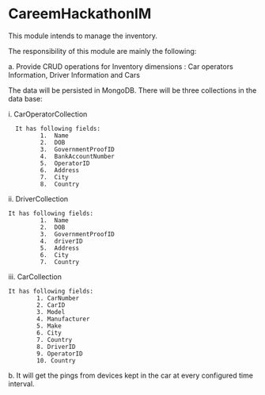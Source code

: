 # CareemHackathonIM

This module intends to manage the inventory.

The responsibility of this module are mainly the following:

a. Provide CRUD operations for Inventory dimensions : Car operators Information, Driver Information and Cars
   
   The data will be persisted in MongoDB. There will be three collections in the data base:
   
   i. CarOperatorCollection
      
      It has following fields:
             1.  Name
             2.  DOB
             3.  GovernmentProofID
             4.  BankAccountNumber
             5.  OperatorID
             6.  Address
             7.  City
             8.  Country
             
   ii. DriverCollection
   
    It has following fields:
             1.  Name
             2.  DOB
             3.  GovernmentProofID
             4.  driverID
             5.  Address
             6.  City
             7.  Country
             
   iii. CarCollection
   
    It has following fields:
            1. CarNumber
            2. CarID
            3. Model
            4. Manufacturer
            5. Make
            6. City
            7. Country
            8. DriverID
            9. OperatorID
            10. Country
  
  b. It will get the pings from devices kept in the car at every configured time interval. 
   
